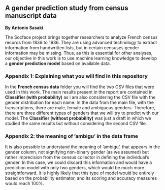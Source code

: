 ## A gender prediction study from census manuscript data
**By Antonio Sasaki**

The Socface project brings together researchers to analyze French census records from 1836 to 1936. They are using advanced technology to extract information from handwritten lists, but in certain censuses gender information may be missing. Thus, as this is essential for other analyses, our objective in this work is to use machine learning knowledge to develop a **gender prediction model** based on available data.

### Appendix 1: Explaining what you will find in this repository
In the **French census data** folder you will find the two CSV files that were used in this work. The main results present in the report are contained in **Classifier (with probability)** as I am also considering the CSV file with the gender distribution for each name. In the data from the main file, with the transcriptions, there are male, female and ambiguous genders. Therefore, there are three different types of genders that we will try to predict with our model. The **Classifier (without probability)** was just a draft in which we studied the same results but without considering the second CSV file.

### Appendix 2: the meaning of ’ambigu’ in the data frame
It is also possible to understand the meaning of ’ambigu’, that appears in the gender column, not
signifying non-binary gender (as we assumed) but rather imprecision from the census collector in defining the individual’s
gender. In this case, we could discard this information and would have a prediction model with only two
genders, which would be much more straightforward. It is highly likely that this type of model would
be entirely based on the probability estimator, and its scoring and accuracy measures would reach
100%.

